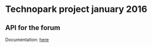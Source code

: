 # Technopark project january 2016 #
## API for the forum ##
Documentation: [here](https://github.com/s-stupnikov/technopark-db-api)